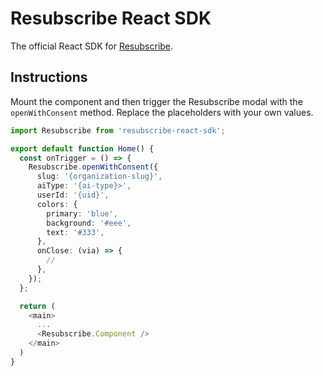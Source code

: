 # Resubscribe React SDK

The official React SDK for [Resubscribe](https://resubscribe.ai).

## Instructions

Mount the component and then trigger the Resubscribe modal with the `openWithConsent` method. Replace the placeholders with your own values.

```typescript
import Resubscribe from 'resubscribe-react-sdk';

export default function Home() {
  const onTrigger = () => {
    Resubscribe.openWithConsent({
      slug: '{organization-slug}',
      aiType: '{ai-type}>',
      userId: '{uid}',
      colors: {
        primary: 'blue',
        background: '#eee',
        text: '#333',
      },
      onClose: (via) => {
        //
      },
    });
  };

  return (
    <main>
      ...
      <Resubscribe.Component />
    </main>
  )
}